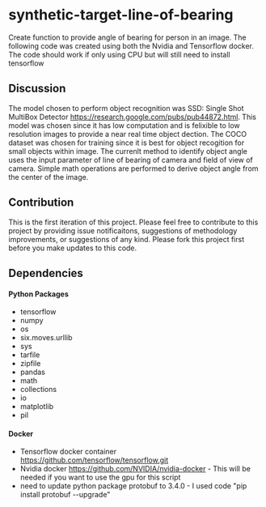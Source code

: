 # synthetic-target-line-of-bearing

Create function to provide angle of bearing for person in an image. The following code was created using both the Nvidia and Tensorflow docker. The code should work if only using CPU but will still need to install tensorflow

## Discussion
The model chosen to perform object recognition was SSD: Single Shot MultiBox Detector https://research.google.com/pubs/pub44872.html. This model was chosen since it has low computation and is felixible to low resolution images to provide a near real time object dection. The COCO dataset was chosen for training since it is best for object recogition for small objects within image. The currenlt method to identify object angle uses the input parameter of line of bearing of camera and field of view of camera. Simple math operations are performed to derive object angle from the center of the image.

## Contribution
This is the first iteration of this project. Please feel free to contribute to this project by providing issue notificaitons, suggestions of methodology improvements, or suggestions of any kind. Please fork this project first before you make updates to this code. 

## Dependencies

#### Python Packages

* tensorflow
* numpy 
* os
* six.moves.urllib
* sys
* tarfile
* zipfile
* pandas
* math
* collections
* io
* matplotlib
* pil

#### Docker

* Tensorflow docker container https://github.com/tensorflow/tensorflow.git
* Nvidia docker https://github.com/NVIDIA/nvidia-docker
        - This will be needed if you want to use the gpu for this script
* need to update python package protobuf to 3.4.0 - I used code "pip install protobuf --upgrade"  


